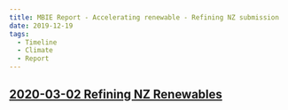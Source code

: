 ```yaml
---
title: MBIE Report - Accelerating renewable - Refining NZ submission
date: 2019-12-19
tags:
  - Timeline
  - Climate
  - Report
---
```


## [2020-03-02 Refining NZ Renewables](https://www.mbie.govt.nz/dmsdocument/12087-refining-nz-accelerating-renewable-energy-and-energy-efficiency-submission-pdf)
